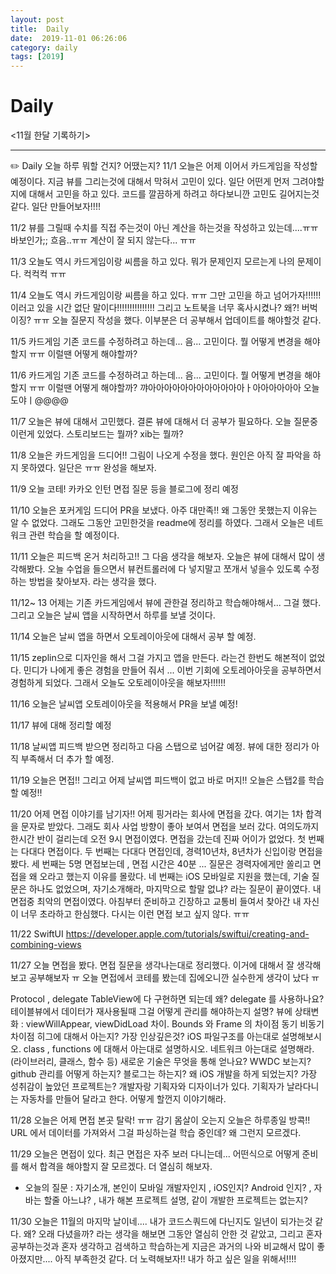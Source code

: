 ```yaml
---
layout: post
title:  Daily
date:  2019-11-01 06:26:06
category: daily
tags: [2019]
---
```


# Daily

<11월 한달 기록하기>

------

✏️ Daily 오늘 하루 뭐할 건지? 어땠는지?
11/1 오늘은 어제 이어서 카드게임을 작성할 예정이다.
지금 뷰를 그리는것에 대해서 막혀서 고민이 있다.
일단 어떤게 먼저 그려야할지에 대해서 고민을 하고 있다.
코드를 깔끔하게 하려고 하다보니깐 고민도 길어지는것 같다.
일단 만들어보자!!!!

11/2 뷰를 그릴때 수치를 직접 주는것이 아닌 계산을 하는것을 작성하고 있는데....ㅠㅠ 바보인가;; 흐음..ㅠㅠ 계산이 잘 되지 않는다... ㅠㅠ

11/3 오늘도 역시 카드게임이랑 씨름을 하고 있다. 뭐가 문제인지 모르는게 나의 문제이다. 컥컥컥 ㅠㅠ 

11/4 오늘도 역시 카드게임이랑 씨름을 하고 있다. ㅠㅠ
그만 고민을 하고 넘어가자!!!!!! 이러고 있을 시간 없단 말이다!!!!!!!!!!!!!!!
그리고 노트북을 너무 혹사시켰나? 왜?! 버벅이징? ㅠㅠ
오늘 질문지 작성을 했다. 이부분은 더 공부해서 업데이트를 해야할것 같다.

11/5 카드게임 기존 코드를 수정하려고 하는데... 음... 고민이다. 뭘 어떻게 변경을 해야할지 ㅠㅠ 이럴땐 어떻게 해야할까?

11/6 카드게임 기존 코드를 수정하려고 하는데... 음... 고민이다. 뭘 어떻게 변경을 해야할지 ㅠㅠ 이럴땐 어떻게 해야할까? 꺄아아아아아아아아아아아아ㅏ아아아아아아 오늘도야ㅣ@@@@

11/7 오늘은 뷰에 대해서 고민했다. 
결론 뷰에 대해서 더 공부가 필요하다.
오늘 질문중 이런게 있었다. 스토리보드는 뭘까? 
xib는 뭘까?

11/8 오늘은 카드게임을 드디어!! 그림이 나오게 수정을 했다.
원인은 아직 잘 파악을 하지 못하였다. 일단은 ㅠㅠ 완성을 해보자.

11/9 오늘 코테! 카카오 인턴 
면접 질문 등을 블로그에 정리 예정

11/10 오늘은 포커게임 드디어 PR을 보냈다. 아주 대만족!!
왜 그동안 못했는지 이유는 알 수 없었다. 그래도 그동안 고민한것을 readme에 정리를 하였다.
그래서 오늘은 네트워크 관련 학습을 할 예정이다.

11/11 오늘은 피드백 온거 처리하고!! 그 다음 생각을 해보자.
오늘은 뷰에 대해서 많이 생각해봤다. 
오늘 수업을 들으면서 뷰컨트롤러에 다 넣지말고 쪼개서 넣을수 있도록 수정하는 방법을 찾아보자. 라는 생각을 했다.

11/12~ 13 
어제는 기존 카드게임에서 뷰에 관한걸 정리하고 학습해야해서...
그걸 했다. 
그리고 오늘은 날씨 앱을 시작하면서 하루를 보낼 것이다.

11/14 오늘은 날씨 앱을 하면서 오토레이아웃에 대해서 공부 할 예정.

11/15 zeplin으로 디자인을 해서 그걸 가지고 앱을 만든다. 라는건 한번도 해본적이 없었다. 민디가 나에게 좋은 경험을 만들어 줘서 ... 이번 기회에 오토레아아웃을 공부하면서 경험하게 되었다. 
그래서 오늘도 오토레이아웃을 해보자!!!!!!

11/16 오늘은 날씨앱 오토레이아웃을 적용해서 PR을 보낼 예정!

11/17 뷰에 대해 정리할 예정

11/18 날씨앱 피드백 받으면 정리하고 다음 스탭으로 넘어갈 예정.
뷰에 대한 정리가 아직 부족해서 더 추가 할 예정.

11/19 오늘은 면접!! 
그리고 어제 날씨앱 피드백이 없고 바로 머지!! 
오늘은 스탭2를 학습할 예정!!

11/20 어제 면접 이야기를 남기자!!
어제 핑거라는 회사에 면접을 갔다.
여기는 1차 합격을 문자로 받았다. 그래도 회사 사업 방향이 좋아 보여서 면접을 보러 갔다. 
여의도까지 한시간 반이 걸리는데 오전 9시 면접이였다.
면접을 갔는데 진짜 어이가 없었다.
첫 번째는 다대다 면접이다.
두 번째는 다대다 면접인데, 경력10년차, 8년차가 신입이랑 면접을 봤다.
세 번째는 5명 면접보는데 , 면접 시간은 40분 ... 질문은 경력자에게만 쏠리고 면접을 왜 오라고 했는지 이유를 몰랐다.
네 번째는 iOS 모바일로 지원을 했는데, 기술 질문은 하나도 없었으며, 자기소개해라, 마지막으로 할말 없냐? 라는 질문이 끝이였다. 
내 면접중 최악의 면접이였다. 
아침부터 준비하고 긴장하고 교통비 들여서 찾아간 내 자신이 너무 초라하고 한심했다. 
다시는 이런 면접 보고 싶지 않다. ㅠㅠ 

11/22 SwiftUI
https://developer.apple.com/tutorials/swiftui/creating-and-combining-views

11/27 오늘 면접을 봤다. 
면접 질문을 생각나는대로 정리했다. 이거에 대해서 잘 생각해보고 공부해보자 ㅠ
오늘 면접에서 코테를 봤는데 집에오니깐 실수한게 생각이 났다 ㅠ

Protocol , delegate
TableView에 다 구현하면 되는데 왜? delegate 를 사용하나요?
테이블뷰에서 데이터가 재사용될때 그걸 어떻게 관리를 해야하는지 설명?
뷰에 상태변화 : viewWillAppear, viewDidLoad 차이.
Bounds 와 Frame 의 차이점
동기 비동기 차이점
히그에 대해서 아는지? 가장 인상깊은것?
iOS 파일구조를 아는대로 설명해보시오.
class , functions 에 대해서 아는대로 설명하시오.
네트워크 아는대로 설명해라. (라이브러리, 클래스, 함수 등)
새로운 기술은 무엇을 통해 얻나요? 
WWDC 보는지? 
github 관리를 어떻게 하는지? 블로그는 하는지? 
왜 iOS 개발을 하게 되었는지?
가장 성취감이 높았던 프로젝트는?
개발자랑 기획자와 디자이너가 있다. 기획자가 날라다니는 자동차를 만들어 달라고 한다. 어떻게 할껀지 이야기해라.

11/28 오늘은 어제 면접 본곳 탈락! ㅠㅠ 감기 몸살이 오는지 오늘은 하루종일 방콕!!
URL 에서 데이터를 가져와서 그걸 파싱하는걸 학습 중인데? 왜 그런지 모르겠다.

11/29 오늘은 면접이 있다. 최근 면접은 자주 보러 다니는데... 어떤식으로 어떻게 준비를 해서 합격을 해야할지 잘 모르겠다. 더 열심히 해보자.

- 오늘의 질문 : 자기소개, 본인이 모바일 개발자인지 , iOS인지? Android 인지? , 자바는 할줄 아느냐? , 내가 해본 프로젝트 설명,  같이 개발한 프로젝트는 없는지? 

11/30 오늘은 11월의 마지막 날이네....  내가 코드스쿼드에 다닌지도 일년이 되가는것 같다. 왜? 오래 다녔을까? 라는 생각을 해보면 그동안 열심히 안한 것 같았고, 그리고 혼자 공부하는것과 혼자 생각하고 검색하고 학습하는게 지금은 과거의 나와 비교해서 많이 좋아졌지만.... 아직 부족한것 같다. 더 노력해보자!! 내가 하고 싶은 일을 위해서!!!!
